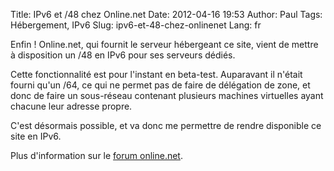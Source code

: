 Title: IPv6 et /48 chez Online.net
Date: 2012-04-16 19:53
Author: Paul
Tags: Hébergement, IPv6
Slug: ipv6-et-48-chez-onlinenet
Lang: fr

Enfin ! Online.net, qui fournit le serveur hébergeant ce site, vient de
mettre à disposition un /48 en IPv6 pour ses serveurs dédiés.  

Cette fonctionnalité est pour l'instant en beta-test. Auparavant il
n'était fourni qu'un /64, ce qui ne permet pas de faire de délégation de
zone, et donc de faire un sous-réseau contenant plusieurs machines
virtuelles ayant chacune leur adresse propre.  

C'est désormais possible, et va donc me permettre de rendre disponible
ce site en IPv6.  

Plus d'information sur le [forum
online.net](http://forum.online.net/index.php?/topic/2317-ipv6-48-disponible-en-beta/).

